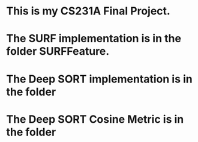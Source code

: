 # This is my CS231A Final Project.
# The SURF implementation is in the folder SURFFeature.
# The Deep SORT implementation is in the folder
# The Deep SORT Cosine Metric is in the folder

